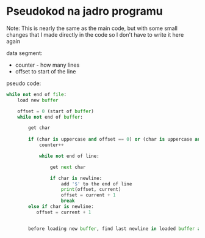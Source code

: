 # Pseudokod na jadro programu
Note: This is nearly the same as the main code, but with some small changes that I made directly in the code so I don't have to write it here again

data segment:
 <!-- - flag to find out if the word starting with uppercase is found -->
 - counter - how many lines
 - offset to start of the line


pseudo code:
```py
while not end of file:
    load new buffer

    offset = 0 (start of buffer)
    while not end of buffer:

        get char
        
        if (char is uppercase and offset == 0) or (char is uppercase and [char-1] is whitespace):
            counter++

            while not end of line:

                get next char

                if char is newline:
                    add '$' to the end of line
                    print(offset, current)
                    offset = current + 1
                    break
        else if char is newline:
           offset = current + 1


        before loading new buffer, find last newline in loaded buffer and offset the cursor by the delta 
```